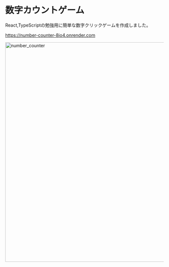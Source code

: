 # 数字カウントゲーム

React,TypeScriptの勉強用に簡単な数字クリックゲームを作成しました。

https://number-counter-8io4.onrender.com

<img width="700" alt="number_counter" src="https://github.com/mf-watanabe-tasuku/number_counter/assets/79836621/bcf2eaef-3d3b-4910-a331-714664a94e9b">
